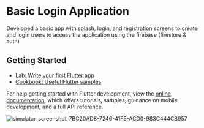 # Basic Login Application

 Developed a basic app with splash, login, and registration screens to create and login users to access the application using the firebase (firestore & auth)

## Getting Started



- [Lab: Write your first Flutter app](https://docs.flutter.dev/get-started/codelab)
- [Cookbook: Useful Flutter samples](https://docs.flutter.dev/cookbook)

For help getting started with Flutter development, view the
[online documentation](https://docs.flutter.dev/), which offers tutorials,
samples, guidance on mobile development, and a full API reference.


![simulator_screenshot_7BC20AD8-7246-41F5-ACD0-983C444CB957](https://github.com/balaji13028/devpoint-solutions-app/assets/101631315/67ef88e7-4ec3-4741-a260-1f3d3428a4ff)
